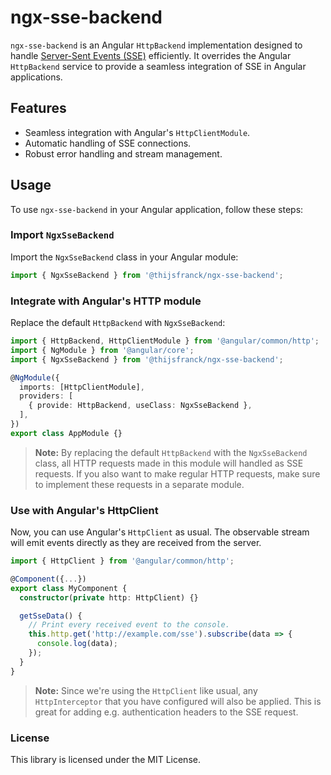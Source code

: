 # ngx-sse-backend

`ngx-sse-backend` is an Angular `HttpBackend` implementation designed to handle [Server-Sent Events (SSE)](https://developer.mozilla.org/en-US/docs/Web/API/Server-sent_events) efficiently. It overrides the Angular `HttpBackend` service to provide a seamless integration of SSE in Angular applications.

## Features

- Seamless integration with Angular's `HttpClientModule`.
- Automatic handling of SSE connections.
- Robust error handling and stream management.

## Usage

To use `ngx-sse-backend` in your Angular application, follow these steps:

### Import `NgxSseBackend`

Import the `NgxSseBackend` class in your Angular module:

```typescript
import { NgxSseBackend } from '@thijsfranck/ngx-sse-backend';
```

### Integrate with Angular's HTTP module

Replace the default `HttpBackend` with `NgxSseBackend`:

```typescript
import { HttpBackend, HttpClientModule } from '@angular/common/http';
import { NgModule } from '@angular/core';
import { NgxSseBackend } from '@thijsfranck/ngx-sse-backend';

@NgModule({
  imports: [HttpClientModule],
  providers: [
    { provide: HttpBackend, useClass: NgxSseBackend },
  ],
})
export class AppModule {}
```

> **Note:** By replacing the default `HttpBackend` with the `NgxSseBackend` class, all HTTP requests made in this module will handled as SSE requests. If you also want to make regular HTTP requests, make sure to implement these requests in a separate module. 

### Use with Angular's HttpClient

Now, you can use Angular's `HttpClient` as usual. The observable stream will emit events directly as they are received from the server.

```typescript
import { HttpClient } from '@angular/common/http';

@Component({...})
export class MyComponent {
  constructor(private http: HttpClient) {}

  getSseData() {
    // Print every received event to the console.
    this.http.get('http://example.com/sse').subscribe(data => {
      console.log(data);
    });
  }
}
```

> **Note:** Since we're using the `HttpClient` like usual, any `HttpInterceptor` that you have configured will also be applied. This is great for adding e.g. authentication headers to the SSE request. 

### License

This library is licensed under the MIT License.